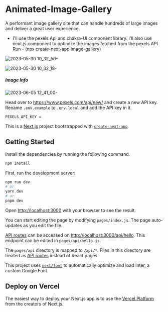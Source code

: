# Animated-Image-Gallery
A performant image gallery site that can handle hundreds of large images and deliver a great user experience.
- I'll use the pexels Api and chakra-UI component library. I'll also use next.js component to optimize the images fetched from the pexels API
Run - (npx create-next-app image-gallery)


![2023-05-30 10_32_50-](https://github.com/Marx-wrld/Animated-Image-Gallery/assets/105711066/29118daf-5d4d-4995-88fe-45ae1d48ca43)

![2023-05-30 10_32_18-](https://github.com/Marx-wrld/Animated-Image-Gallery/assets/105711066/feb082dc-4f0d-4e09-8219-e57f5f29325f)

##### Image Info
![2023-06-05 12_41_00-](https://github.com/Marx-wrld/Animated-Image-Gallery/assets/105711066/5726bbba-98f5-45e6-935f-ce3decd46ab9)

Head over to https://www.pexels.com/api/new/ and create a new API key. Rename `.env.example` to `.env.local` and add the API key in it.

```
PEXELS_API_KEY = 
```
This is a [Next.js](https://nextjs.org/) project bootstrapped with [`create-next-app`](https://github.com/vercel/next.js/tree/canary/packages/create-next-app).

## Getting Started

Install the dependencies by running the following command.

```bash
npm install
```
First, run the development server:

```bash
npm run dev
# or
yarn dev
# or
pnpm dev
```

Open [http://localhost:3000](http://localhost:3000) with your browser to see the result.

You can start editing the page by modifying `pages/index.js`. The page auto-updates as you edit the file.

[API routes](https://nextjs.org/docs/api-routes/introduction) can be accessed on [http://localhost:3000/api/hello](http://localhost:3000/api/hello). This endpoint can be edited in `pages/api/hello.js`.

The `pages/api` directory is mapped to `/api/*`. Files in this directory are treated as [API routes](https://nextjs.org/docs/api-routes/introduction) instead of React pages.

This project uses [`next/font`](https://nextjs.org/docs/basic-features/font-optimization) to automatically optimize and load Inter, a custom Google Font.

## Deploy on Vercel

The easiest way to deploy your Next.js app is to use the [Vercel Platform](https://vercel.com/import?utm_medium=default-template&filter=next.js&utm_source=create-next-app&utm_campaign=create-next-app-readme) from the creators of Next.js.

